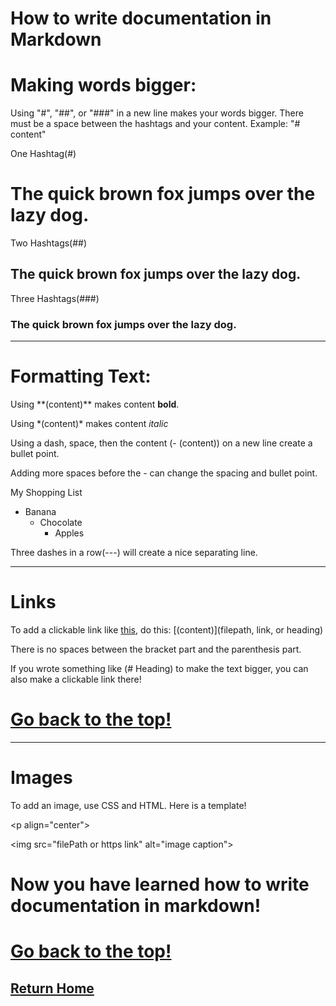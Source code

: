 ﻿# How to write documentation in Markdown
# Making words bigger:
Using "#", "##", or "###" in a new line makes your words bigger. There must be a space between the hashtags and your content. 
Example: "# content"

One Hashtag(#)
# The quick brown fox jumps over the lazy dog.
Two Hashtags(##)
## The quick brown fox jumps over the lazy dog.
Three Hashtags(###)
### The quick brown fox jumps over the lazy dog.

---

# Formatting Text:
Using \*\*(content)\*\* makes content **bold**.

Using \*(content)\* makes content *italic* 

Using a dash, space, then the content (- (content)) on a new line create a bullet point.

Adding more spaces before the - can change the spacing and bullet point.

My Shopping List
- Banana
  - Chocolate 
      - Apples

Three dashes in a row(---) will create a nice separating line.

---

# Links
To add a clickable link like [this](https://www.youtube.com/watch?v=xvFZjo5PgG0), 
do this: \[(content)\](filepath, link, or heading)

There is no spaces between the bracket part and the parenthesis part. 

If you wrote something like (# Heading) to make the text bigger, you can also make a clickable link there!

# [Go back to the top!](#how-to-write-documentation-in-markdown)

---

# Images
To add an image, use CSS and HTML.
Here is a template!

\<p align="center">

\<img src="filePath or https link" alt="image caption">

# Now you have learned how to write documentation in markdown!

# [Go back to the top!](#how-to-write-documentation-in-markdown)
## [Return Home](../Documentation.md)